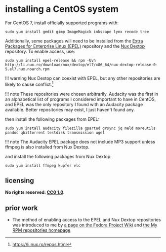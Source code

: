 # installing a CentOS system
For CentOS 7, install officially supported programs with:

`sudo yum install gedit gimp ImageMagick inkscape lynx recode tree`

Additionally, some packages will need to be installed from the [Extra Packages for Enterprise Linux (EPEL)](https://fedoraproject.org/wiki/EPEL) repository and the [Nux Dextop](https://li.nux.ro/repos.html) repository. To enable access, use:

`sudo yum install epel-release && rpm -Uvh http://li.nux.ro/download/nux/dextop/el7/x86_64/nux-dextop-release-0-5.el7.nux.noarch.rpm`

!!! warning
    Nux Dextop can coexist with EPEL, but any other repositories are likely to cause conflict.[^insCOSs1]

!!! note
    These repositories were chosen arbitrarily. Audacity was the first in an alphabetical list of programs I considered important to have in CentOS, and EPEL was the only repository I found with an Audacity package available. Better repositories may exist, I just haven't found any.

then install the following packages from EPEL:

`sudo yum install audacity filezilla gparted grsync jq meld moreutils pandoc qbittorrent testdisk transmission uget`

!!! note
    The Audacity EPEL package does not include MP3 support unless ffmpeg is also installed from Nux Dextop.

and install the following packages from Nux Dextop:

`sudo yum install ffmpeg kupfer vlc`

## licensing
**No rights reserved: [CC0 1.0](https://creativecommons.org/publicdomain/zero/1.0/).**

## prior work
- The method of enabling access to the EPEL and Nux Dextop repositories was introduced to me by [a page on the Fedora Project Wiki](https://fedoraproject.org/wiki/EPEL#How_can_I_use_these_extra_packages.3F) and [the My RPM repositories homepage](https://li.nux.ro/repos.html).

[^insCOSs1]: https://li.nux.ro/repos.html
